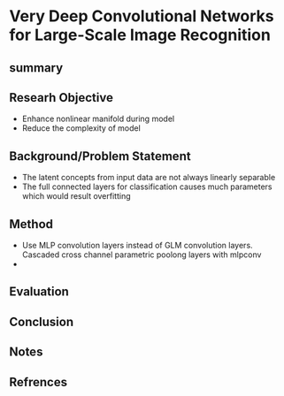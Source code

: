 # Very Deep Convolutional Networks for Large-Scale Image Recognition

## summary

## Researh Objective

* Enhance nonlinear manifold during model
* Reduce the complexity of model

## Background/Problem Statement

* The latent concepts from input data are not always linearly separable
* The full connected layers for classification causes much parameters which would result overfitting

## Method

* Use MLP convolution layers instead of GLM convolution layers. Cascaded cross channel parametric poolong layers with mlpconv 
* 

## Evaluation

## Conclusion

## Notes

## Refrences

